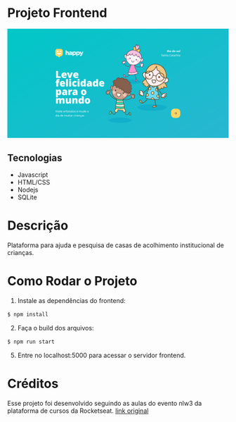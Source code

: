 # Projeto Frontend

![Página Inicial](https://github.com/kenjiThiago/nlw3/blob/main/imagens/PaginaInicial.png)

## Tecnologias
- Javascript
- HTML/CSS
- Nodejs
- SQLite

# Descrição

Plataforma para ajuda e pesquisa de casas de acolhimento institucional de crianças.

# Como Rodar o Projeto

1. Instale as dependências do frontend:

```sh
$ npm install
```

2. Faça o build dos arquivos:

```sh
$ npm run start
```

5. Entre no localhost:5000 para acessar o servidor frontend.

# Créditos

Esse projeto foi desenvolvido seguindo as aulas do evento nlw3 da plataforma de cursos da Rocketseat.
[link original](https://github.com/rocketseat-education/nlw-03-discovery)
